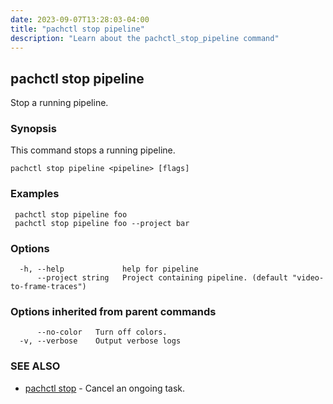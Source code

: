```yaml
---
date: 2023-09-07T13:28:03-04:00
title: "pachctl stop pipeline"
description: "Learn about the pachctl_stop_pipeline command"
---
```


## pachctl stop pipeline

Stop a running pipeline.

### Synopsis

This command stops a running pipeline.

```
pachctl stop pipeline <pipeline> [flags]
```

### Examples

```
 pachctl stop pipeline foo 
 pachctl stop pipeline foo --project bar 

```

### Options

```
  -h, --help             help for pipeline
      --project string   Project containing pipeline. (default "video-to-frame-traces")
```

### Options inherited from parent commands

```
      --no-color   Turn off colors.
  -v, --verbose    Output verbose logs
```

### SEE ALSO

* [pachctl stop](../pachctl_stop)	 - Cancel an ongoing task.

